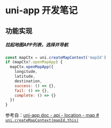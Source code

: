 # uni-app 开发笔记



## 功能实现



##### 拉起地图APP列表，选择并导航

```js
const mapCtx = uni.createMapContext('mapId')
if (mapCtx?.openMapApp) {
  mapCtx.openMapApp({
    longitude,
    latitude,
    destination,
    success: () => {},
    fail: () => {},
    complete: () => {}
  })
}
```

参考自：[uni-app doc - api - location - map # `uni.createMapContext(mapId,this)`](https://uniapp.dcloud.net.cn/api/location/map.html#createmapcontext)